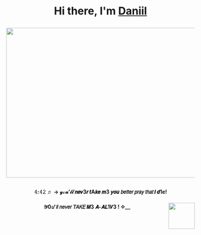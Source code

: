 <h1 align="center">Hi there, I'm <a href="https://daniilshat.ru/" target="_blank">Daniil</a> 
<p align="center">
      <img width="700" height="400" src="https://i.pinimg.com/736x/02/8b/26/028b26eb645256f45d179c0fe8bffeb3.jpg">
</p>
<h4 align="center">  𝟺:𝟺𝟸  ♬ → 𝓎ℴ𝓊’𝓁𝓁  𝙣𝙚𝙫3𝙧 𝙩A𝙠𝙚 𝙢3 𝙮𝙤𝙪 𝘣𝘦𝘵𝘵𝘦𝘳 𝘱𝘳𝘢𝘺 𝘵𝘩𝘢𝘵 𝙄 𝙙1e! 
<h4 align="center">  𝒴0𝘶'𝘭𝘭 𝘯𝘦𝘷𝘦𝘳 𝘛𝘈𝘒𝘌 𝙈3 𝘼-𝘼𝙇1𝙑3 ! ✧﹏ 
<img align="right" width="70" height="70" src="https://encrypted-tbn0.gstatic.com/images?q=tbn:ANd9GcQx4igGoiGOnsnLtLFpkZLYZm35uTfJ9qE9og&s"
